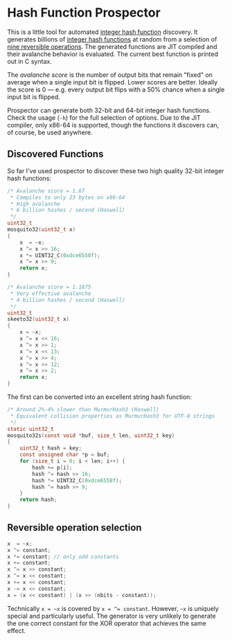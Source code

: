 # Hash Function Prospector

This is a little tool for automated [integer hash function][wang]
discovery. It generates billions of [integer hash functions][jenkins] at
random from a selection of [nine reversible operations][rev]. The
generated functions are JIT compiled and their avalanche behavior is
evaluated. The current best function is printed out in C syntax.

The *avalanche score* is the number of output bits that remain "fixed"
on average when a single input bit is flipped. Lower scores are better.
Ideally the score is 0 — e.g. every output bit flips with a 50% chance
when a single input bit is flipped.

Prospector can generate both 32-bit and 64-bit integer hash functions.
Check the usage (`-h`) for the full selection of options. Due to the JIT
compiler, only x86-64 is supported, though the functions it discovers
can, of course, be used anywhere.

## Discovered Functions

So far I've used prospector to discover these two high quality 32-bit
integer hash functions:

```c
/* Avalanche score = 1.67
 * Compiles to only 23 bytes on x86-64
 * High avalanche
 * 6 billion hashes / second (Haswell)
 */
uint32_t
mosquito32(uint32_t x)
{
    x  = ~x;
    x ^= x >> 16;
    x *= UINT32_C(0xdce6558f);
    x ^= x >> 9;
    return x;
}

/* Avalanche score = 1.1875
 * Very effective avalanche
 * 4 billion hashes / second (Haswell)
 */
uint32_t
skeeto32(uint32_t x)
{
    x = ~x;
    x ^= x << 16;
    x ^= x >> 1;
    x ^= x << 13;
    x ^= x >> 4;
    x ^= x >> 12;
    x ^= x >> 2;
    return x;
}
```

The first can be converted into an excellent string hash function:

```c
/* Around 2%-4% slower than MurmurHash3 (Haswell)
 * Equivalent collision properties as MurmurHash3 for UTF-8 strings
 */
static uint32_t
mosquito32s(const void *buf, size_t len, uint32_t key)
{
    uint32_t hash = key;
    const unsigned char *p = buf;
    for (size_t i = 0; i < len; i++) {
        hash += p[i];
        hash ^= hash >> 16;
        hash *= UINT32_C(0xdce6558f);
        hash ^= hash >> 9;
    }
    return hash;
}
```

## Reversible operation selection

```c
x  = ~x;
x ^= constant;
x *= constant; // only odd constants
x += constant;
x ^= x >> constant;
x ^= x << constant;
x += x << constant;
x -= x << constant;
x = (x << constant) | (x >> (nbits - constant));
```

Technically `x = ~x` is covered by `x = ^= constant`. However, `~x` is
uniquely special and particularly useful. The generator is very unlikely
to generate the one correct constant for the XOR operator that achieves
the same effect.


[rev]: http://papa.bretmulvey.com/post/124027987928/hash-functions
[wang]: https://gist.github.com/badboy/6267743
[jenkins]: http://burtleburtle.net/bob/hash/integer.html
